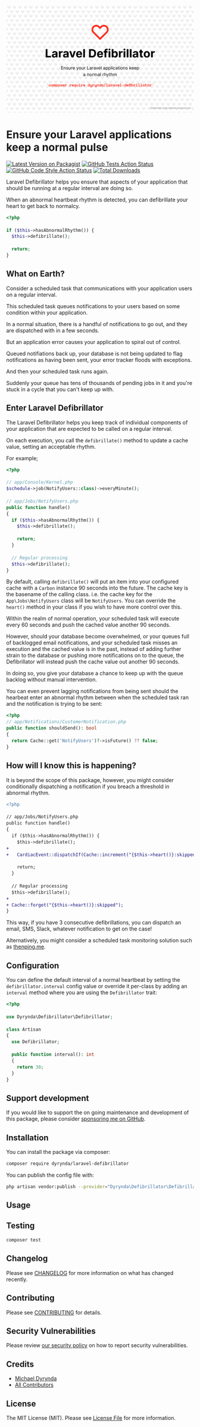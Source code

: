 ![Laravel Defibrillator](.github/logo.png)

# Ensure your Laravel applications keep a normal pulse

[![Latest Version on Packagist](https://img.shields.io/packagist/v/dyrynda/laravel-defibrillator.svg?style=flat-square)](https://packagist.org/packages/dyrynda/laravel-defibrillator)
[![GitHub Tests Action Status](https://img.shields.io/github/workflow/status/dyrynda/laravel-defibrillator/run-tests?label=tests)](https://github.com/dyrynda/laravel-defibrillator/actions?query=workflow%3Arun-tests+branch%3Amain)
[![GitHub Code Style Action Status](https://img.shields.io/github/workflow/status/dyrynda/laravel-defibrillator/Check%20&%20fix%20styling?label=code%20style)](https://github.com/dyrynda/laravel-defibrillator/actions?query=workflow%3A"Check+%26+fix+styling"+branch%3Amain)
[![Total Downloads](https://img.shields.io/packagist/dt/dyrynda/laravel-defibrillator.svg?style=flat-square)](https://packagist.org/packages/dyrynda/laravel-defibrillator)

Laravel Defibrillator helps you ensure that aspects of your application that should be running at a regular interval are doing so.

When an abnormal heartbeat rhythm is detected, you can defibrillate your heart to get back to normalcy.

```php
<?php

if ($this->hasAbnormalRhythm()) {
  $this->defibrillate();

  return;
}
```

## What on Earth?

Consider a scheduled task that communications with your application users on a regular interval.

This scheduled task queues notifications to your users based on some condition within your application.

In a normal situation, there is a handful of notifications to go out, and they are dispatched with in a few seconds.

But an application error causes your application to spiral out of control.

Queued notifiations back up, your database is not being updated to flag notifications as having been sent, your error tracker floods with exceptions.

And then your scheduled task runs again.

Suddenly your queue has tens of thousands of pending jobs in it and you're stuck in a cycle that you can't keep up with.

## Enter Laravel Defibrillator

The Laravel Defibrillator helps you keep track of individual components of your application that are expected to be called on a regular interval.

On each execution, you call the `defibrillate()` method to update a cache value, setting an acceptable rhythm.

For example;

```php
<?php

// app/Console/Kernel.php
$schedule->job(NotifyUsers::class)->everyMinute();

// app/Jobs/NotifyUsers.php
public function handle()
{
  if ($this->hasAbnormalRhythm()) {
    $this->defibrillate();

    return;
  }

  // Regular processing
  $this->defibrillate();
}
```

By default, calling `defibrillate()` will put an item into your configured cache with a `Carbon` instance 90 seconds into the future. The cache key is the basename of the calling class. i.e. the cache key for the `App\Jobs\NotifyUsers` class will be `NotifyUsers`. You can override the `heart()` method in your class if you wish to have more control over this.

Within the realm of normal operation, your scheduled task will execute every 60 seconds and push the cached value another 90 seconds.

However, should your database become overwhelmed, or your queues full of backlogged email notifications, and your scheduled task misses an execution and the cached value is in the past, instead of adding further strain to the database or pushing more notifications on to the queue, the Defibrillator will instead push the cache value out another 90 seconds.

In doing so, you give your database a chance to keep up with the queue backlog without manual intervention.

You can even prevent lagging notifications from being sent should the hearbeat enter an abnormal rhythm between when the scheduled task ran and the notification is trying to be sent:

```php
<?php
// app/Notifications/CustomerNotification.php
public function shouldSend(): bool
{
  return Cache::get('NotifyUsers')?->isFuture() ?? false;
}
```

## How will I know this is happening?

It is beyond the scope of this package, however, you might consider conditionally dispatching a notification if you breach a threshold in abnormal rhythm.

```diff
<?php

// app/Jobs/NotifyUsers.php
public function handle()
{
  if ($this->hasAbnormalRhythm()) {
    $this->defibrillate();
+
+   CardiacEvent::dispatchIf(Cache::increment("{$this->heart()}:skipped") === 3);

    return;
  }

  // Regular processing
  $this->defibrillate();
+
+ Cache::forget("{$this->heart()}:skipped");
}
```

This way, if you have 3 consecutive defibrillations, you can dispatch an email, SMS, Slack, whatever notification to get on the case!

Alternatively, you might consider a scheduled task monitoring solution such as [thenping.me](https://thenping.me).

## Configuration

You can define the default interval of a normal heartbeat by setting the `defibrillator.interval` config value or override it per-class by adding an `interval` method where you are using the `Defibrillator` trait:

```php
<?php

use Dyrynda\Defibrillator\Defibrillator;

class Artisan
{
  use Defibrillator;

  public function interval(): int
  {
    return 30;
  }
}
```

## Support development

If you would like to support the on going maintenance and development of this package, please consider [sponsoring me on GitHub](https://github.com/sponsors/dyrynda).

## Installation

You can install the package via composer:

```bash
composer require dyrynda/laravel-defibrillator
```

You can publish the config file with:
```bash
php artisan vendor:publish --provider="Dyrynda\Defibrillator\DefibrillatorServiceProvider" --tag="laravel-defibrillator-config"
```

## Usage

## Testing

```bash
composer test
```

## Changelog

Please see [CHANGELOG](CHANGELOG.md) for more information on what has changed recently.

## Contributing

Please see [CONTRIBUTING](.github/CONTRIBUTING.md) for details.

## Security Vulnerabilities

Please review [our security policy](../../security/policy) on how to report security vulnerabilities.

## Credits

- [Michael Dyrynda](https://github.com/michaeldyrynda)
- [All Contributors](../../contributors)

## License

The MIT License (MIT). Please see [License File](LICENSE.md) for more information.
